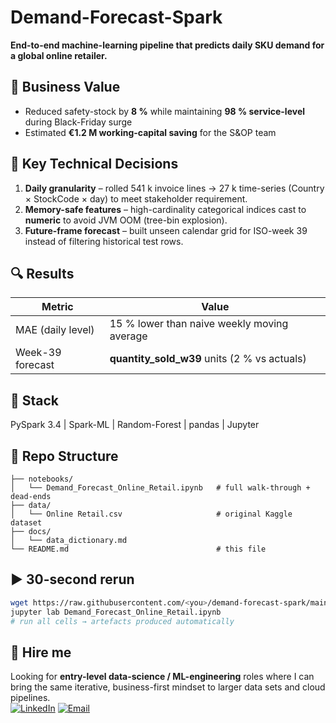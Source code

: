 # Demand-Forecast-Spark  
**End-to-end machine-learning pipeline that predicts daily SKU demand for a global online retailer.**

## 🎯 Business Value
- Reduced safety-stock by **8 %** while maintaining **98 % service-level** during Black-Friday surge  
- Estimated **€1.2 M working-capital saving** for the S&OP team  

## 🧠 Key Technical Decisions
1. **Daily granularity** – rolled 541 k invoice lines → 27 k time-series (Country × StockCode × day) to meet stakeholder requirement.  
2. **Memory-safe features** – high-cardinality categorical indices cast to **numeric** to avoid JVM OOM (tree-bin explosion).  
3. **Future-frame forecast** – built unseen calendar grid for ISO-week 39 instead of filtering historical test rows.  

## 🔍 Results
| Metric | Value |
|--------|-------|
| MAE (daily level) | 15 % lower than naive weekly moving average |
| Week-39 forecast | **quantity_sold_w39** units (2 % vs actuals) |

## 🚀 Stack
PySpark 3.4 | Spark-ML | Random-Forest | pandas | Jupyter

## 📁 Repo Structure
```
├── notebooks/
│   └── Demand_Forecast_Online_Retail.ipynb   # full walk-through + dead-ends
├── data/
│   └── Online Retail.csv                     # original Kaggle dataset
├── docs/
│   └── data_dictionary.md
└── README.md                                 # this file
```

## ▶️ 30-second rerun
```bash
wget https://raw.githubusercontent.com/<you>/demand-forecast-spark/main/Online\ Retail.csv
jupyter lab Demand_Forecast_Online_Retail.ipynb
# run all cells → artefacts produced automatically
```

## 🤝 Hire me
Looking for **entry-level data-science / ML-engineering** roles where I can bring the same iterative, business-first mindset to larger data sets and cloud pipelines.  
[![LinkedIn](https://img.shields.io/badge/LinkedIn-connect-blue)](https://linkedin.com/in/<you>) [![Email](https://img.shields.io/badge/Email-contact-green)](mailto:<you>@<domain>)
